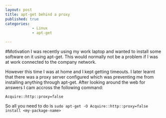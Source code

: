 ```yaml
---
layout: post
title: apt-get behind a proxy
published: true
categories: 
            - Linux
            - apt-get

---
```


#Motivation
I was recently using my work laptop and wanted to install some software on it using apt-get. This would normally not be a problem if I was at work connected to the company network.

However this time I was at home and I kept getting timeouts. I later learnt that there was a proxy server configured which was preventing me from installing anything through apt-get.
After looking around the web for answers I cam accross the following command:

`Acquire::http::proxy=false`

So all you need to do is `sudo apt-get -O Acquire::http::proxy=false install <my-package-name>`
